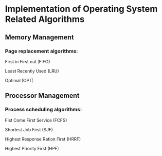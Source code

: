 # Implementation of Operating System Related Algorithms
## Memory Management
### Page replacement algorithms:

First in First out (FIFO)

Least Recently Used (LRU)

Optimal (OPT)

## Processor Management
### Process scheduling algorithms:

Fist Come First Service (FCFS)

Shortest Job First (SJF)

Highest Response Ration First (HRRF)

Highest Priority First (HPF)
